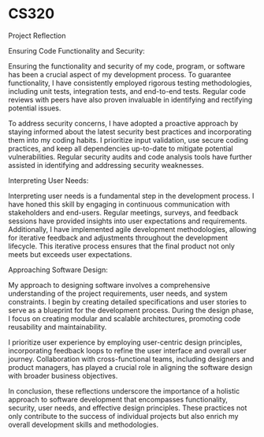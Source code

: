 # CS320
Project Reflection

Ensuring Code Functionality and Security:

Ensuring the functionality and security of my code, program, or software has been a crucial aspect of my development process. To guarantee functionality, I have consistently employed rigorous testing methodologies, including unit tests, integration tests, and end-to-end tests. Regular code reviews with peers have also proven invaluable in identifying and rectifying potential issues.

To address security concerns, I have adopted a proactive approach by staying informed about the latest security best practices and incorporating them into my coding habits. I prioritize input validation, use secure coding practices, and keep all dependencies up-to-date to mitigate potential vulnerabilities. Regular security audits and code analysis tools have further assisted in identifying and addressing security weaknesses.

Interpreting User Needs:

Interpreting user needs is a fundamental step in the development process. I have honed this skill by engaging in continuous communication with stakeholders and end-users. Regular meetings, surveys, and feedback sessions have provided insights into user expectations and requirements. Additionally, I have implemented agile development methodologies, allowing for iterative feedback and adjustments throughout the development lifecycle. This iterative process ensures that the final product not only meets but exceeds user expectations.

Approaching Software Design:

My approach to designing software involves a comprehensive understanding of the project requirements, user needs, and system constraints. I begin by creating detailed specifications and user stories to serve as a blueprint for the development process. During the design phase, I focus on creating modular and scalable architectures, promoting code reusability and maintainability.

I prioritize user experience by employing user-centric design principles, incorporating feedback loops to refine the user interface and overall user journey. Collaboration with cross-functional teams, including designers and product managers, has played a crucial role in aligning the software design with broader business objectives.

In conclusion, these reflections underscore the importance of a holistic approach to software development that encompasses functionality, security, user needs, and effective design principles. These practices not only contribute to the success of individual projects but also enrich my overall development skills and methodologies.

